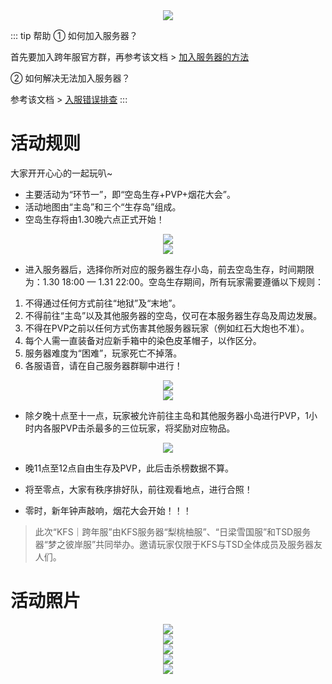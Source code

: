 <div align="center"><img src="/img/跨年服长海报.jpg"></div>

::: tip 帮助
① 如何加入服务器？

首先要加入跨年服官方群，再参考该文档 > [加入服务器的方法](/JoinServer.md)

② 如何解决无法加入服务器？

参考该文档 > [入服错误排查](/JoinFailed.md)
:::

# 活动规则

大家开开心心的一起玩叭~
  
* 主要活动为“环节一”，即“空岛生存+PVP+烟花大会”。
* 活动地图由“主岛”和三个“生存岛”组成。
* 空岛生存将由1.30晚六点正式开始！

<div align="center"><img src="/img/跨年服全景.png"></div>

  

<div align="center"><img src="/img/跨年服小岛.png"></div>

* 进入服务器后，选择你所对应的服务器生存小岛，前去空岛生存，时间期限为：1.30 18:00 — 1.31 22:00。空岛生存期间，所有玩家需要遵循以下规则：

1. 不得通过任何方式前往“地狱”及“末地”。
2. 不得前往“主岛”以及其他服务器的空岛，仅可在本服务器生存岛及周边发展。
3. 不得在PVP之前以任何方式伤害其他服务器玩家（例如红石大炮也不准）。
4. 每个人需一直装备对应新手箱中的染色皮革帽子，以作区分。
5. 服务器难度为“困难”，玩家死亡不掉落。
6. 各服语音，请在自己服务器群聊中进行！

<div align="center"><img src="/img/跨年服出生点.png"></div>

  

<div align="center"><img src="/img/跨年服新手装备.png"></div>

* 除夕晚十点至十一点，玩家被允许前往主岛和其他服务器小岛进行PVP，1小时内各服PVP击杀最多的三位玩家，将奖励对应物品。

<div align="center"><img src="/img/跨年服击杀榜.png"></div>

* 晚11点至12点自由生存及PVP，此后击杀榜数据不算。
* 将至零点，大家有秩序排好队，前往观看地点，进行合照！

* 零时，新年钟声敲响，烟花大会开始！！！

>此次“KFS｜跨年服”由KFS服务器“梨桃柚服”、“日梁雪国服”和TSD服务器“梦之彼岸服”共同举办。邀请玩家仅限于KFS与TSD全体成员及服务器友人们。

# 活动照片

<div align="center"><img src="/img/跨年服 (1).jpg"></div>

  

<div align="center"><img src="/img/跨年服 (2).jpg"></div>

  

<div align="center"><img src="/img/跨年服 (3).jpg"></div>

  

<div align="center"><img src="/img/跨年服 (4).jpg"></div>

  

<div align="center"><img src="/img/跨年服 (5).jpg"></div>